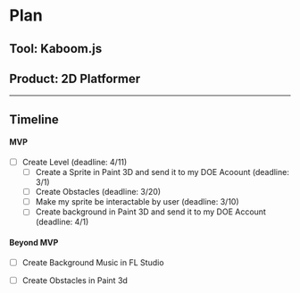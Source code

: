 # Plan

## Tool: Kaboom.js
## Product: 2D Platformer

---

## Timeline

#### MVP

- [ ] Create Level (deadline: 4/11)
  - [ ] Create a Sprite in Paint 3D and send it to my DOE Acoount (deadline: 3/1)
  - [ ] Create Obstacles (deadline: 3/20)
  - [ ] Make my sprite be interactable by user (deadline: 3/10)
  - [ ] Create background in Paint 3D and send it to my DOE Account (deadline: 4/1)

#### Beyond MVP

- [ ] Create Background Music in FL Studio
- [ ] Create Obstacles in Paint 3d


<!-- EXAMPLE

## Tool: APIs
## Product: Green Glass Door riddle app

## Timeline

### MVP

- [ ] Front-end
  - [x] Webpage to collect input from user (deadline: 4/15)
  - [ ] Webpage to display "yes, but a ___ can't" or "no, but a ___ can" (deadline: 5/1)
- [x] Back-end
  - [x] Use regex to test whether or not the word can go through the GGD (deadline: 3/1)
  - [x] Use the Twinword API to find related words (deadline: 3/15)
    - [ ] Iterate through the words until an opposite example can be found (deadline: 4/1)

#### Beyond MVP

- [ ] Use another API to make sure the opposite example is a noun
- [ ] Automate notification of API limit to make sure I don’t exceed free quota
- [ ] A multiple choice quizzer that will test the user’s knowledge of the solution

-->





<!-- DO NOT USE THIS YET

| Name | Glows | Grows |
| -------- | ------- | ------- |
|   |   |
|   |   |
|   |   |
|   |   |
|   |   |
|   |   |

-->
